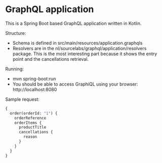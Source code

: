 # GraphQL application

This is a Spring Boot based GraphQL application written in Kotlin.

Structure:

- Schema is defined in src/main/resources/application.graphqls
- Resolvers are in the nl/sourcelabs/graphql/application/resolvers package. This is the most interesting part because it shows the entry point and the cancellations retrieval.

Running:

- mvn spring-boot:run
- You should be able to access GraphiQL using your browser: http://localhost:8080

Sample request:

```graphql
{
  order(orderId: "1") {
    orderReference
    orderItems {
      productTitle
      cancellations {
        reason
      }
    }
  }
}
```